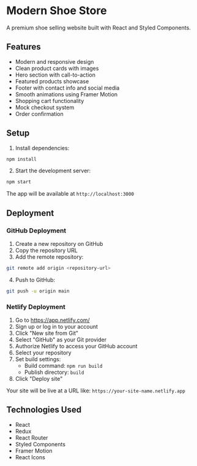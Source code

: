 # Modern Shoe Store

A premium shoe selling website built with React and Styled Components.

## Features

- Modern and responsive design
- Clean product cards with images
- Hero section with call-to-action
- Featured products showcase
- Footer with contact info and social media
- Smooth animations using Framer Motion
- Shopping cart functionality
- Mock checkout system
- Order confirmation

## Setup

1. Install dependencies:
```bash
npm install
```

2. Start the development server:
```bash
npm start
```

The app will be available at `http://localhost:3000`

## Deployment

### GitHub Deployment

1. Create a new repository on GitHub
2. Copy the repository URL
3. Add the remote repository:
```bash
git remote add origin <repository-url>
```
4. Push to GitHub:
```bash
git push -u origin main
```

### Netlify Deployment

1. Go to https://app.netlify.com/
2. Sign up or log in to your account
3. Click "New site from Git"
4. Select "GitHub" as your Git provider
5. Authorize Netlify to access your GitHub account
6. Select your repository
7. Set build settings:
   - Build command: `npm run build`
   - Publish directory: `build`
8. Click "Deploy site"

Your site will be live at a URL like: `https://your-site-name.netlify.app`

## Technologies Used

- React
- Redux
- React Router
- Styled Components
- Framer Motion
- React Icons
